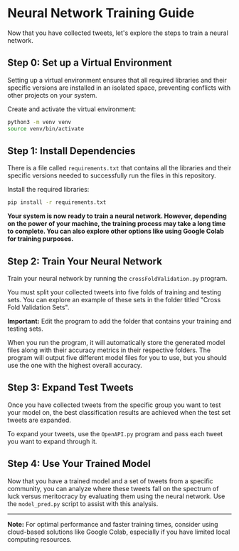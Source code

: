 # Neural Network Training Guide

Now that you have collected tweets, let's explore the steps to train a neural network.

## Step 0: Set up a Virtual Environment

Setting up a virtual environment ensures that all required libraries and their specific versions are installed in an isolated space, preventing conflicts with other projects on your system.

Create and activate the virtual environment:

```bash
python3 -m venv venv
source venv/bin/activate
```

## Step 1: Install Dependencies

There is a file called `requirements.txt` that contains all the libraries and their specific versions needed to successfully run the files in this repository.

Install the required libraries:

```bash
pip install -r requirements.txt
```

**Your system is now ready to train a neural network. However, depending on the power of your machine, the training process may take a long time to complete. You can also explore other options like using Google Colab for training purposes.**

## Step 2: Train Your Neural Network

Train your neural network by running the `crossFoldValidation.py` program. 

You must split your collected tweets into five folds of training and testing sets. You can explore an example of these sets in the folder titled "Cross Fold Validation Sets". 

**Important:** Edit the program to add the folder that contains your training and testing sets.

When you run the program, it will automatically store the generated model files along with their accuracy metrics in their respective folders. The program will output five different model files for you to use, but you should use the one with the highest overall accuracy.

## Step 3: Expand Test Tweets

Once you have collected tweets from the specific group you want to test your model on, the best classification results are achieved when the test set tweets are expanded.

To expand your tweets, use the `OpenAPI.py` program and pass each tweet you want to expand through it.

## Step 4: Use Your Trained Model

Now that you have a trained model and a set of tweets from a specific community, you can analyze where these tweets fall on the spectrum of luck versus meritocracy by evaluating them using the neural network. Use the `model_pred.py` script to assist with this analysis.

---


**Note:** For optimal performance and faster training times, consider using cloud-based solutions like Google Colab, especially if you have limited local computing resources.